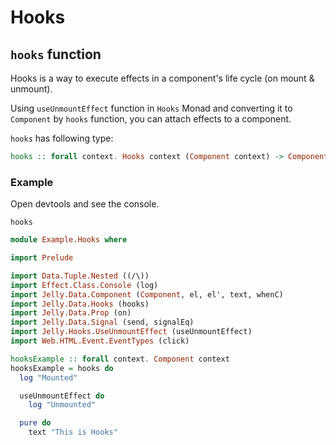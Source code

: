 # Hooks

## `hooks` function

Hooks is a way to execute effects in a component's life cycle (on mount & unmount).

Using `useUnmountEffect` function in `Hooks` Monad and converting it to `Component` by `hooks` function, you can attach effects to a component.

`hooks` has following type:

```purescript
hooks :: forall context. Hooks context (Component context) -> Component context
```

### Example

Open devtools and see the console.

```preview
hooks
```

```purescript
module Example.Hooks where

import Prelude

import Data.Tuple.Nested ((/\))
import Effect.Class.Console (log)
import Jelly.Data.Component (Component, el, el', text, whenC)
import Jelly.Data.Hooks (hooks)
import Jelly.Data.Prop (on)
import Jelly.Data.Signal (send, signalEq)
import Jelly.Hooks.UseUnmountEffect (useUnmountEffect)
import Web.HTML.Event.EventTypes (click)

hooksExample :: forall context. Component context
hooksExample = hooks do
  log "Mounted"

  useUnmountEffect do
    log "Unmounted"

  pure do
    text "This is Hooks"
```
